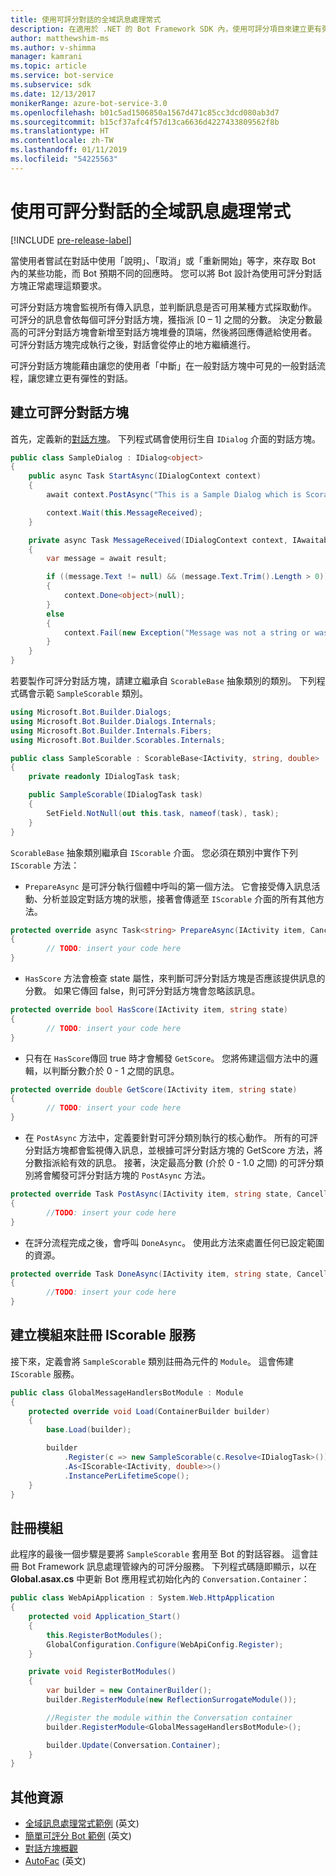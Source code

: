```yaml
---
title: 使用可評分對話的全域訊息處理常式
description: 在適用於 .NET 的 Bot Framework SDK 內，使用可評分項目來建立更有彈性的對話。
author: matthewshim-ms
ms.author: v-shimma
manager: kamrani
ms.topic: article
ms.service: bot-service
ms.subservice: sdk
ms.date: 12/13/2017
monikerRange: azure-bot-service-3.0
ms.openlocfilehash: b01c5ad1506850a1567d471c85cc3dcd080ab3d7
ms.sourcegitcommit: b15cf37afc4f57d13ca6636d4227433809562f8b
ms.translationtype: HT
ms.contentlocale: zh-TW
ms.lasthandoff: 01/11/2019
ms.locfileid: "54225563"
---
```

# <a name="global-message-handlers-using-scorables"></a>使用可評分對話的全域訊息處理常式

[!INCLUDE [pre-release-label](../includes/pre-release-label-v3.md)]

當使用者嘗試在對話中使用「說明」、「取消」或「重新開始」等字，來存取 Bot 內的某些功能，而 Bot 預期不同的回應時。 您可以將 Bot 設計為使用可評分對話方塊正常處理這類要求。

可評分對話方塊會監視所有傳入訊息，並判斷訊息是否可用某種方式採取動作。 可評分的訊息會依每個可評分對話方塊，獲指派 [0 – 1] 之間的分數。 決定分數最高的可評分對話方塊會新增至對話方塊堆疊的頂端，然後將回應傳遞給使用者。 可評分對話方塊完成執行之後，對話會從停止的地方繼續進行。

可評分對話方塊能藉由讓您的使用者「中斷」在一般對話方塊中可見的一般對話流程，讓您建立更有彈性的對話。

## <a name="create-a-scorable-dialog"></a>建立可評分對話方塊

首先，定義新的[對話方塊](bot-builder-dotnet-dialogs.md)。 下列程式碼會使用衍生自 `IDialog` 介面的對話方塊。

```cs
public class SampleDialog : IDialog<object>
{
    public async Task StartAsync(IDialogContext context)
    {
        await context.PostAsync("This is a Sample Dialog which is Scorable. Reply with anything to return to the prior prior dialog.");

        context.Wait(this.MessageReceived);
    }

    private async Task MessageReceived(IDialogContext context, IAwaitable<IMessageActivity> result)
    {
        var message = await result;

        if ((message.Text != null) && (message.Text.Trim().Length > 0))
        {
            context.Done<object>(null);
        }
        else
        {
            context.Fail(new Exception("Message was not a string or was an empty string."));
        }
    }
}
```
若要製作可評分對話方塊，請建立繼承自 `ScorableBase` 抽象類別的類別。 下列程式碼會示範 `SampleScorable` 類別。

```cs
using Microsoft.Bot.Builder.Dialogs;
using Microsoft.Bot.Builder.Dialogs.Internals;
using Microsoft.Bot.Builder.Internals.Fibers;
using Microsoft.Bot.Builder.Scorables.Internals;

public class SampleScorable : ScorableBase<IActivity, string, double>
{
    private readonly IDialogTask task;

    public SampleScorable(IDialogTask task)
    {
        SetField.NotNull(out this.task, nameof(task), task);
    }
}
```
`ScorableBase` 抽象類別繼承自 `IScorable` 介面。 您必須在類別中實作下列 `IScorable` 方法：

- `PrepareAsync` 是可評分執行個體中呼叫的第一個方法。 它會接受傳入訊息活動、分析並設定對話方塊的狀態，接著會傳遞至 `IScorable` 介面的所有其他方法。

```cs
protected override async Task<string> PrepareAsync(IActivity item, CancellationToken token)
{
        // TODO: insert your code here
}
```

- `HasScore` 方法會檢查 state 屬性，來判斷可評分對話方塊是否應該提供訊息的分數。 如果它傳回 false，則可評分對話方塊會忽略該訊息。

```cs
protected override bool HasScore(IActivity item, string state)
{
        // TODO: insert your code here
}
```

- 只有在 `HasScore`傳回 true 時才會觸發 `GetScore`。 您將佈建這個方法中的邏輯，以判斷分數介於 0 - 1 之間的訊息。

```cs
protected override double GetScore(IActivity item, string state)
{
        // TODO: insert your code here
}
```
- 在 `PostAsync` 方法中，定義要針對可評分類別執行的核心動作。 所有的可評分對話方塊都會監視傳入訊息，並根據可評分對話方塊的 GetScore 方法，將分數指派給有效的訊息。 接著，決定最高分數 (介於 0 - 1.0 之間) 的可評分類別將會觸發可評分對話方塊的 `PostAsync` 方法。

```cs
protected override Task PostAsync(IActivity item, string state, CancellationToken token)
{
        //TODO: insert your code here
}
```

- 在評分流程完成之後，會呼叫 `DoneAsync`。 使用此方法來處置任何已設定範圍的資源。

```cs
protected override Task DoneAsync(IActivity item, string state, CancellationToken token)
{
        //TODO: insert your code here
}
```

## <a name="create-a-module-to-register-the-iscorable-service"></a>建立模組來註冊 IScorable 服務

接下來，定義會將 `SampleScorable` 類別註冊為元件的 `Module`。 這會佈建 `IScorable` 服務。

```cs
public class GlobalMessageHandlersBotModule : Module
{
    protected override void Load(ContainerBuilder builder)
    {
        base.Load(builder);

        builder
            .Register(c => new SampleScorable(c.Resolve<IDialogTask>()))
            .As<IScorable<IActivity, double>>()
            .InstancePerLifetimeScope();
    }
}
```
## <a name="register-the-module"></a>註冊模組  

此程序的最後一個步驟是要將 `SampleScorable` 套用至 Bot 的對話容器。 這會註冊 Bot Framework 訊息處理管線內的可評分服務。 下列程式碼隨即顯示，以在 **Global.asax.cs** 中更新 Bot 應用程式初始化內的 `Conversation.Container`：

```cs
public class WebApiApplication : System.Web.HttpApplication
{
    protected void Application_Start()
    {
        this.RegisterBotModules();
        GlobalConfiguration.Configure(WebApiConfig.Register);
    }

    private void RegisterBotModules()
    {
        var builder = new ContainerBuilder();
        builder.RegisterModule(new ReflectionSurrogateModule());

        //Register the module within the Conversation container
        builder.RegisterModule<GlobalMessageHandlersBotModule>();

        builder.Update(Conversation.Container);
    }
}
```

## <a name="additional-resources"></a>其他資源
* [全域訊息處理常式範例](https://github.com/Microsoft/BotBuilder-Samples/tree/master/CSharp/core-GlobalMessageHandlers) (英文)
* [簡單可評分 Bot 範例](https://github.com/Microsoft/BotFramework-Samples/tree/master/blog-samples/CSharp/ScorableBotSample) (英文)
* [對話方塊概觀](bot-builder-dotnet-dialogs.md)
* [AutoFac](https://autofac.org/) (英文)
